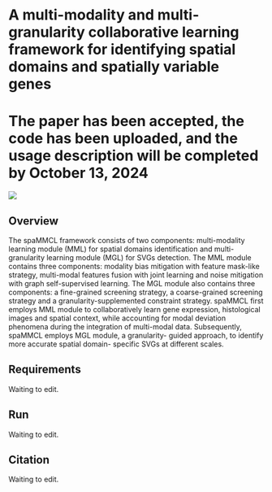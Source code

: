 # A multi-modality and multi-granularity collaborative learning framework for identifying spatial domains and spatially variable genes


# The paper has been accepted, the code has been uploaded, and the usage description will be completed by October 13, 2024

![](https://github.com/liangxiao-cs/spaMMCL/blob/main/Framework.jpg)

## Overview
The spaMMCL framework consists of two components: multi-modality learning module (MML) for spatial domains identification and multi-granularity learning module (MGL) for SVGs detection. The MML module contains three components: modality bias mitigation with feature mask-like strategy, multi-modal features fusion with joint learning and noise mitigation with graph self-supervised learning. The MGL module also contains three components: a fine-grained screening strategy, a coarse-grained screening strategy and a granularity-supplemented constraint strategy. spaMMCL first employs MML module to collaboratively learn gene expression, histological images and spatial context, while accounting for modal deviation phenomena during the integration of multi-modal data. Subsequently, spaMMCL employs MGL module, a granularity- guided approach, to identify more accurate spatial domain- specific SVGs at different scales.

## Requirements
Waiting to edit.

## Run
Waiting to edit.

## Citation
Waiting to edit.
